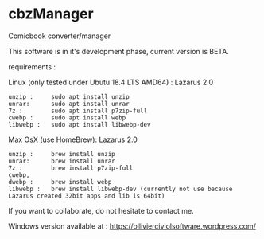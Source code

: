 # cbzManager
Comicbook converter/manager

This software is in it's development phase, current version is BETA.

requirements :

Linux (only tested under Ubutu 18.4 LTS AMD64) :
Lazarus 2.0

	unzip : 	sudo apt install unzip
	unrar: 		sudo apt install unrar
	7z : 		sudo apt install p7zip-full
	cwebp : 	sudo apt install webp
	libwebp : 	sudo apt install libwebp-dev

Max OsX (use HomeBrew):
Lazarus 2.0

	unzip : 	brew install unzip
	unrar: 		brew install unrar
	7z : 		brew install p7zip-full
	cwebp,
	dwebp : 	brew install webp
	libwebp : 	brew install libwebp-dev (currently not use because Lazarus created 32bit apps and lib is 64bit)

If you want to collaborate, do not hesitate to contact me.

Windows version available at  : https://ollivierciviolsoftware.wordpress.com/
